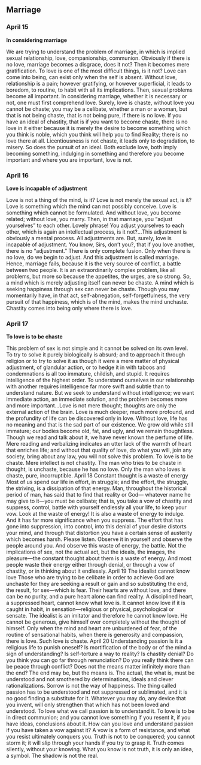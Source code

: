 ## Marriage

### April 15

**In considering marriage**

We are trying to understand the problem of marriage, in which is implied sexual relationship, love, companionship, communion. Obviously if there is no love, marriage becomes a disgrace, does it not? Then it becomes mere gratification. To love is one of the most difficult things, is it not? Love can come into being, can exist only when the self is absent. Without love, relationship is a pain; however gratifying, or however superficial, it leads to boredom, to routine, to habit with all its implications. Then, sexual problems become all important. In considering marriage, whether it is necessary or not, one must first comprehend love. Surely, love is chaste, without love you cannot be chaste; you may be a celibate, whether a man or a woman, but that is not being chaste, that is not being pure, if there is no love. If you have an ideal of chastity, that is if you want to become chaste, there is no love in it either because it is merely the desire to become something which you think is noble, which you think will help you to find Reality; there is no love there at all. Licentiousness is not chaste, it leads only to degradation, to misery. So does the pursuit of an ideal. Both exclude love, both imply becoming something, indulging in something and therefore you become important and where you are important, love is not.

### April 16

**Love is incapable of adjustment**

Love is not a thing of the mind, is it? Love is not merely the sexual act, is it? Love is something which the mind can not possibly conceive. Love is something which cannot be formulated. And without love, you become related; without love, you marry. Then, in that marriage, you “adjust yourselves” to each other. Lovely phrase! You adjust yourselves to each other, which is again an intellectual process, is it not?...This adjustment is obviously a mental process. All adjustments are. But, surely, love is incapable of adjustment. You know, Sirs, don’t you?, that if you love another, there is no “adjustment.” There is only complete fusion. Only when there is no love, do we begin to adjust. And this adjustment is called marriage. Hence, marriage fails, because it is the very source of conflict, a battle between two people. It is an extraordinarily complex problem, like all problems, but more so because the appetites, the urges, are so strong. So, a mind which is merely adjusting itself can never be chaste. A mind which is seeking happiness through sex can never be chaste. Though you may momentarily have, in that act, self-abnegation,
self-forgetfulness, the very pursuit of that happiness, which is of the mind, makes the mind unchaste. Chastity comes into being only where there is love.

### April 17

**To love is to be chaste**

This problem of sex is not simple and it cannot be solved on its own level. To try to solve it purely biologically is absurd; and to approach it through religion or to try to solve it as though it were a mere matter of physical adjustment, of glandular action, or to hedge it in with taboos and condemnations is all too immature, childish, and stupid. It requires intelligence of the highest order. To understand ourselves in our relationship with another requires intelligence far more swift and subtle than to understand nature. But we seek to understand without intelligence; we want immediate action, an immediate solution, and the problem becomes more and more important...Love is not mere thought; thoughts are only the external action of the brain. Love is much deeper, much more profound, and the profundity of life can be discovered only in love. Without love, life has no meaning and that is the sad part of our existence. We grow old while still immature; our bodies become old, fat, and ugly, and we remain thoughtless. Though we read and talk about it, we have never known the perfume of life. Mere reading and verbalizing indicates an utter lack of the warmth of heart that enriches life; and without that quality of love, do what you will, join any society, bring about any law, you will not solve this problem. To love is to be chaste. Mere intellect is not chastity. The man who tries to be chaste in thought, is unchaste, because he has no love. Only the man who loves is chaste, pure, incorruptible.
April 18
Constant thought is a waste of energy
Most of us spend our life in effort, in struggle; and the effort, the struggle, the striving, is a dissipation of that energy. Man, throughout the historical period of man, has said that to find that reality or God— whatever name he may give to it—you must be celibate; that is, you take
a vow of chastity and suppress, control, battle with yourself endlessly all your life, to keep your vow. Look at the waste of energy! It is also a waste of energy to indulge. And it has far more significance when you suppress. The effort that has gone into suppression, into control, into this denial of your desire distorts your mind, and through that distortion you have a certain sense of austerity which becomes harsh. Please listen. Observe it in yourself and observe the people around you. And observe this waste of energy, the battle. Not the implications of sex, not the actual act, but the ideals, the images, the pleasure—the constant thought about them is a waste of energy. And most people waste their energy either through denial, or through a vow of chastity, or in thinking about it endlessly.
April 19
The idealist cannot know love
Those who are trying to be celibate in order to achieve God are unchaste for they are seeking a result or gain and so substituting the end, the result, for sex—which is fear. Their hearts are without love, and there can be no purity, and a pure heart alone can find reality. A disciplined heart, a suppressed heart, cannot know what love is. It cannot know love if it is caught in habit, in sensation—religious or physical, psychological or sensate. The idealist is an imitator and therefore he cannot know love. He cannot be generous, give himself over completely without the thought of himself. Only when the mind and heart are unburdened of fear, of the routine of sensational habits, when there is generosity and compassion, there is love. Such love is chaste. April 20
Understanding passion
Is it a religious life to punish oneself? Is mortification of the body or of the mind a sign of understanding? Is self-torture a way to reality? Is chastity denial? Do you think you can go far through renunciation? Do you really think there can be peace through conflict? Does not the means matter infinitely more than the end? The end may be, but the means is. The actual, the what is, must be understood and not smothered by determinations, ideals and clever rationalizations. Sorrow is not the way
of happiness. The thing called passion has to be understood and not suppressed or sublimated, and it is no good finding a substitute for it. Whatever you may do, any device that you invent, will only strengthen that which has not been loved and understood. To love what we call passion is to understand it. To love is to be in direct communion; and you cannot love something if you resent it, if you have ideas, conclusions about it. How can you love and understand passion if you have taken a vow against it? A vow is a form of resistance, and what you resist ultimately conquers you. Truth is not to be conquered; you cannot storm it; it will slip through your hands if you try to grasp it. Truth comes silently, without your knowing. What you know is not truth, it is only an idea, a symbol. The shadow is not the real.